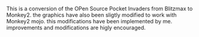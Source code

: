 This is a conversion of the OPen Source Pocket Invaders from Blitzmax to Monkey2.
the graphics have also been sligtly modified to work with Monkey2 mojo.
this modifications have been implemented by me. improvements and modifications are higly encouraged.

